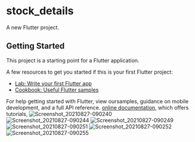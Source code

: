# stock_details

A new Flutter project.

## Getting Started

This project is a starting point for a Flutter application.

A few resources to get you started if this is your first Flutter project:

- [Lab: Write your first Flutter app](https://flutter.dev/docs/get-started/codelab)
- [Cookbook: Useful Flutter samples](https://flutter.dev/docs/cookbook)

For help getting started with Flutter, view oursamples, guidance on mobile development, and a full API reference.
[online documentation](https://flutter.dev/docs), which offers tutorials,
![Screenshot_20210827-090240](https://user-images.githubusercontent.com/46641187/131068102-e805923f-2218-46bf-ba45-daf1591c1c5a.jpg)
![Screenshot_20210827-090244](https://user-images.githubusercontent.com/46641187/131068118-1395170e-6c2e-431f-8c4a-36d95828ef10.jpg)
![Screenshot_20210827-090249](https://user-images.githubusercontent.com/46641187/131068125-b5b0792e-dd52-4e21-a2c3-979fa7a52ea3.jpg)
![Screenshot_20210827-090251](https://user-images.githubusercontent.com/46641187/131068130-f63e68a6-e5d6-4a19-a676-b338bb5bb577.jpg)
![Screenshot_20210827-090252](https://user-images.githubusercontent.com/46641187/131068136-c63c215e-a322-41e0-bb2c-7eb8ca4f1ae3.jpg)
![Screenshot_20210827-090255](https://user-images.githubusercontent.com/46641187/131068139-f3a85019-b7c5-4223-b3e4-06e5723044d1.jpg)
